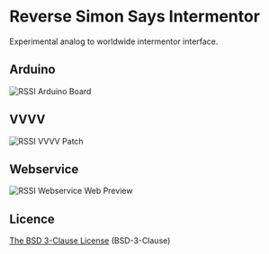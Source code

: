 # Reverse Simon Says Intermentor
Experimental analog to worldwide intermentor interface.

## Arduino
![RSSI Arduino Board](https://github.com/miclaus/reverse-simon-says-intermentor/media/rssi_arduino_board.png "RSSI Arduino Board")

## VVVV
![RSSI VVVV Patch](https://github.com/miclaus/reverse-simon-says-intermentor/media/rssi_vvvv_patch.png "RSSI VVVV Patch")

## Webservice
![RSSI Webservice Web Preview](https://github.com/miclaus/reverse-simon-says-intermentor/media/rssi_web_preview.png "RSSI Webservice Web Preview")

## Licence

[The BSD 3-Clause License](https://opensource.org/licenses/BSD-3-Clause) (BSD-3-Clause)

